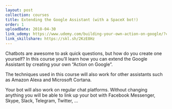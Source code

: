 ```yaml
---
layout: post
collection: courses
title: Extending the Google Assistant (with a SpaceX bot!)
order: 1
uploadDate: 2018-04-30
link_udemy: https://www.udemy.com/building-your-own-action-on-google/?couponCode=SAVJEE
link_skillshare: https://skl.sh/2KzE8Hz
---
```


Chatbots are awesome to ask quick questions, but how do you create one yourself? In this course you’ll learn how you can extend the Google Assistant by creating your own “Action on Google”.

<!--more-->
The techniques used in this course will also work for other assistants such as Amazon Alexa and Microsoft Cortana.

Your bot will also work on regular chat platforms. Without changing anything you will be able to link up your bot with Facebook Messenger, Skype, Slack, Telegram, Twitter, ...